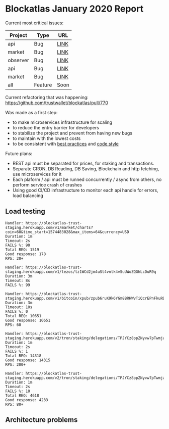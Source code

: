 # Blockatlas January 2020 Report

Current most critical issues:

| Project  | Type | URL                                                          |
| -------- | ---- | ------------------------------------------------------------ |
| api      | Bug  | [LINK](https://github.com/trustwallet/blockatlas/issues/783) |
| market  | Bug  | [LINK](https://github.com/trustwallet/blockatlas/issues/782) |
| observer | Bug  | [LINK](https://github.com/trustwallet/blockatlas/issues/778) |
| api      | Bug  | [LINK](https://github.com/trustwallet/blockatlas/issues/750) |
| market      | Bug  | [LINK](https://github.com/trustwallet/blockatlas/issues/752) |
| all      | Feature  | Soon |

Current refactoring that was happening:
https://github.com/trustwallet/blockatlas/pull/770

Was made as a first step:
 - to make microservices infrastructure for scaling
 - to reduce the entry barrier for developers
 - to stabilize the project and prevent from having new bugs 
 - to maintain with the lowest costs 
 - to be consistent with [best practices](https://github.com/golang-standards/project-layout) and [code style](https://github.com/uber-go/guide)

Future plans:
- REST api must be separated for prices, for staking and transactions. 
- Separate CRON, DB Reading, DB Saving, Blockchain and http fetching, use microservices for it
- Each plaform / api must be runned concurrently / async from others, no perform service crash of crashes
- Using good CI/CD infrastructure to monitor each api handle for errors, load balancing 

## Load testing 
```
Handler: https://blockatlas-trust-staging.herokuapp.com/v1/market/charts?coin=60&time_start=1574483028&max_items=64&currency=USD
Duration: 1m
Timeout: 2s
FAILS %: 90
Total REQ: 1519
Good response: 178
RPS: 20+
 
Handler: https://blockatlas-trust-staging.herokuapp.com/v1/tezos/tz1WCd2jm4uSt4vntk4vSuUWoZQGhLcDuR9q
Duration: 3m
Timeout: 8s
FAILS %: 99
 
Handler: https://blockatlas-trust-staging.herokuapp.com/v1/bitcoin/xpub/zpub6ruK9k6YGm8BRHWvTiQcrEPnFkuRDJhR7mPYzV2LDvjpLa5CuGgrhCYVZjMGcLcFqv9b2WvsFtY2Gb3xq8NVq8qhk9veozrA2W9QaWtihrC
Duration: 3m
Timeout: 10s
FAILS %: 0
Total REQ: 10651
Good response: 10651
RPS: 60
 
Handler: https://blockatlas-trust-staging.herokuapp.com/v2/tron/staking/delegations/TPJYCz8ppZNyvw7pTwmjajcx4Kk1MmEUhD
Duration: 1m
Timeout: 2s
FAILS %: 1
Total REQ: 14318
Good response: 14315
RPS: 200+
 
Handler: https://blockatlas-trust-staging.herokuapp.com/v2/tron/staking/delegations/TPJYCz8ppZNyvw7pTwmjajcx4Kk1MmEUhD
Duration: 1m
Timeout: 2s
FAILS %: 10
Total REQ: 4618
Good response: 4233
RPS: 80+
```

## Architecture problems
